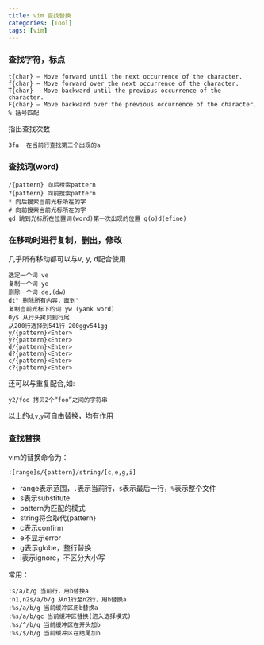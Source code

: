 ```yaml
---
title: vim 查找替换
categories: [Tool]
tags: [vim]
---
```


### 查找字符，标点

    t{char} — Move forward until the next occurrence of the character.
    f{char} — Move forward over the next occurrence of the character.
    T{char} — Move backward until the previous occurrence of the character.
    F{char} — Move backward over the previous occurrence of the character.
    % 括号匹配

指出查找次数

    3fa  在当前行查找第三个出现的a

### 查找词(word)

    /{pattern} 向后搜索pattern
    ?{pattern} 向前搜索pattern
    * 向后搜索当前光标所在的字
    # 向前搜索当前光标所在的字
    gd 跳到光标所在位置词(word)第一次出现的位置 g(o)d(efine)

### 在移动时进行复制，删出，修改

几乎所有移动都可以与<kbd>v</kbd>, <kbd>y</kbd>, <kbd>d</kbd>配合使用

    选定一个词 ve
    复制一个词 ye
    删除一个词 de,(dw)
    dt" 删除所有内容，直到"
    复制当前光标下的词 yw (yank word)
    0y$ 从行头拷贝到行尾
    从200行选择到541行 200ggv541gg
    y/{pattern}<Enter>
    y?{pattern}<Enter>
    d/{pattern}<Enter>
    d?{pattern}<Enter>
    c/{pattern}<Enter>
    c?{pattern}<Enter>

还可以与重复配合,如:

    y2/foo 拷贝2个“foo”之间的字符串

以上的`d`,`v`,`y`可自由替换，均有作用

### 查找替换

vim的替换命令为：

    :[range]s/{pattern}/string/[c,e,g,i]

* range表示范围，`.`表示当前行，`$`表示最后一行，`%`表示整个文件
* s表示substitute
* pattern为匹配的模式
* string将会取代{pattern}
* c表示confirm
* e不显示error
* g表示globe，整行替换
* i表示ignore，不区分大小写

常用：

    :s/a/b/g 当前行，用b替换a
    :n1,n2s/a/b/g 从n1行至n2行，用b替换a
    :%s/a/b/g 当前缓冲区用b替换a
    :%s/a/b/gc 当前缓冲区替换(进入选择模式)
    :%s/^/b/g 当前缓冲区在开头加b
    :%s/$/b/g 当前缓冲区在结尾加b

